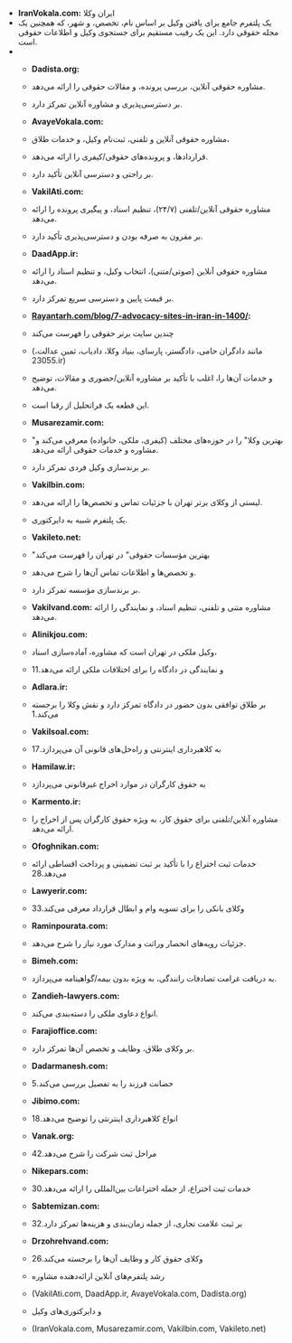 


- **IranVokala.com:** ایران وکلا
- یک پلتفرم جامع برای یافتن وکیل بر اساس نام، تخصص، و شهر، که همچنین یک مجله حقوقی دارد. این یک رقیب مستقیم برای جستجوی وکیل و اطلاعات حقوقی است.
- 
    - **Dadista.org:** 
    - مشاوره حقوقی آنلاین، بررسی پرونده، و مقالات حقوقی را ارائه می‌دهد.
    - بر دسترسی‌پذیری و مشاوره آنلاین تمرکز دارد.

    - **AvayeVokala.com:** 
    - مشاوره حقوقی آنلاین و تلفنی، ثبت‌نام وکیل، و خدمات طلاق،
    - قراردادها، و پرونده‌های حقوقی/کیفری را ارائه می‌دهد.
    - بر راحتی و دسترسی آنلاین تأکید دارد.
    - **VakilAti.com:**
    - مشاوره حقوقی آنلاین/تلفنی (۲۴/۷)، تنظیم اسناد، و پیگیری پرونده را ارائه می‌دهد.
    - بر مقرون به صرفه بودن و دسترسی‌پذیری تأکید دارد.
    - **DaadApp.ir:** 
    - مشاوره حقوقی آنلاین (صوتی/متنی)، انتخاب وکیل، و تنظیم اسناد را ارائه می‌دهد.
    - بر قیمت پایین و دسترسی سریع تمرکز دارد.
    - **[Rayantarh.com/blog/7-advocacy-sites-in-iran-in-1400/](https://rayantarh.com/blog/7-advocacy-sites-in-iran-in-1400/):**
    - چندین سایت برتر حقوقی را فهرست می‌کند
    - (مانند دادگران حامی، دادگستر، پارسای، بنیاد وکلا، دادیاب، ثمین عدالت، 23055.ir) 
    - و خدمات آن‌ها را، اغلب با تأکید بر مشاوره آنلاین/حضوری و مقالات، توضیح می‌دهد.
    -  این قطعه یک فراتحلیل از رقبا است.
    - **Musarezamir.com:** 
    - "بهترین وکلا" را در حوزه‌های مختلف (کیفری، ملکی، خانواده) معرفی می‌کند و مشاوره و خدمات حقوقی ارائه می‌دهد.
    - بر برندسازی وکیل فردی تمرکز دارد.
    - **Vakilbin.com:**
    - لیستی از وکلای برتر تهران با جزئیات تماس و تخصص‌ها را ارائه می‌دهد.
    - یک پلتفرم شبیه به دایرکتوری.
    - **Vakileto.net:**
    - "بهترین مؤسسات حقوقی" در تهران را فهرست می‌کند
    - و تخصص‌ها و اطلاعات تماس آن‌ها را شرح می‌دهد.
    - بر برندسازی مؤسسه تمرکز دارد.
    - **Vakilvand.com:**
	مشاوره متنی و تلفنی، تنظیم اسناد، و نمایندگی را ارائه می‌دهد.
    - **Alinikjou.com:**
    - وکیل ملکی در تهران است که مشاوره، آماده‌سازی اسناد،
    - و نمایندگی در دادگاه را برای اختلافات ملکی ارائه می‌دهد.11
    - **Adlara.ir:**
    - بر طلاق توافقی بدون حضور در دادگاه تمرکز دارد و نقش وکلا را برجسته می‌کند.1
    - **Vakilsoal.com:**
    - به کلاهبرداری اینترنتی و راه‌حل‌های قانونی آن می‌پردازد.17
    - **Hamilaw.ir:**
    - به حقوق کارگران در موارد اخراج غیرقانونی می‌پردازد
    - **Karmento.ir:**

    - مشاوره آنلاین/تلفنی برای حقوق کار، به ویژه حقوق کارگران پس از اخراج را ارائه می‌دهد.
    - **Ofoghnikan.com:**
    - خدمات ثبت اختراع را با تأکید بر ثبت تضمینی و پرداخت اقساطی ارائه می‌دهد.28
    - **Lawyerir.com:**
    - وکلای بانکی را برای تسویه وام و ابطال قرارداد معرفی می‌کند.33
    - **Raminpourata.com:**

    - جزئیات رویه‌های انحصار وراثت و مدارک مورد نیاز را شرح می‌دهد.
    - **Bimeh.com:** 
    - به دریافت غرامت تصادفات رانندگی، به ویژه بدون بیمه/گواهینامه می‌پردازد.
    
    - **Zandieh-lawyers.com:** 
    - انواع دعاوی ملکی را دسته‌بندی می‌کند.
    - **Farajioffice.com:** 
    - بر وکلای طلاق، وظایف و تخصص آن‌ها تمرکز دارد.
    
    - **Dadarmanesh.com:**
    - حضانت فرزند را به تفصیل بررسی می‌کند.5
    - **Jibimo.com:**
    - انواع کلاهبرداری اینترنتی را توضیح می‌دهد.18
    - **Vanak.org:**
    - مراحل ثبت شرکت را شرح می‌دهد.42
    - **Nikepars.com:**
    - خدمات ثبت اختراع، از جمله اختراعات بین‌المللی را ارائه می‌دهد.30
    - **Sabtemizan.com:**
    - بر ثبت علامت تجاری، از جمله زمان‌بندی و هزینه‌ها تمرکز دارد.32
    - **Drzohrehvand.com:**
    - وکلای حقوق کار و وظایف آن‌ها را برجسته می‌کند.26
    - رشد پلتفرم‌های آنلاین ارائه‌دهنده مشاوره
    - (VakilAti.com, DaadApp.ir, AvayeVokala.com, Dadista.org)
    - و دایرکتوری‌های وکیل 
    - (IranVokala.com, Musarezamir.com, Vakilbin.com, Vakileto.net)
    